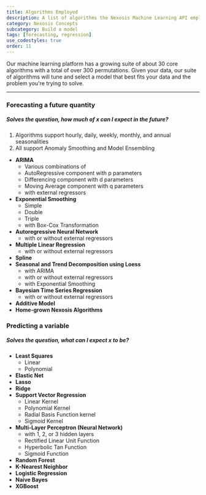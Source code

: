 ```yaml
---
title: Algorithms Employed
description: A list of algorithms the Nexosis Machine Learning API employs 
category: Nexosis Concepts
subcategory: Build a model
tags: [forecasting, regression]
use_codestyles: true
order: 11
---
```


Our machine learning platform has a growing suite of about 30 core algorithms with a total of over 300 permutations. Given your data, our suite of algorithms will tune and select a model that best fits your data and the problem you're trying to solve.

------

### Forecasting a future quantity

##### Solves the question, how much of **x** can I expect in the future?

1. Algorithms support hourly, daily, weekly, monthly, and annual seasonalities
2. All support Anomaly Smoothing and Model Ensembling


* **ARIMA**
  * Various combinations of 
  * AutoRegressive component with p parameters
  * Differencing component with d parameters
  * Moving Average component with q parameters
  * with external regressors
* **Exponential Smoothing**
  * Simple
  * Double
  * Triple
  * with Box-Cox Transformation
* **Autoregressive Neural Network**
  * with or without external regressors
* **Multiple Linear Regression**
  * with or without external regressors
* **Spline**
* **Seasonal and Trend Decomposition using Loess**
  * with ARIMA
  * with or without external regressors
  * with Exponential Smoothing
* **Bayesian Time Series Regression**
  * with or without external regressors
* **Additive Model**
* **Home-grown Nexosis Algorithms**

### Predicting a variable

##### Solves the question, what can I expect **x** to be?

* **Least Squares**
  * Linear
  * Polynomial
* **Elastic Net**
* **Lasso**
* **Ridge**
* **Support Vector Regression**
  * Linear Kernel
  * Polynomial Kernel
  * Radial Basis Function kernel
  * Sigmoid Kernel
* **Multi-Layer Perceptron (Neural Network)**
  * with 1, 2, or 3 hidden layers
  * Rectified Linear Unit Function
  * Hyperbolic Tan Function
  * Sigmoid Function
* **Random Forest**
* **K-Nearest Neighbor**
* **Logistic Regression**
* **Naive Bayes**
* **XGBoost**